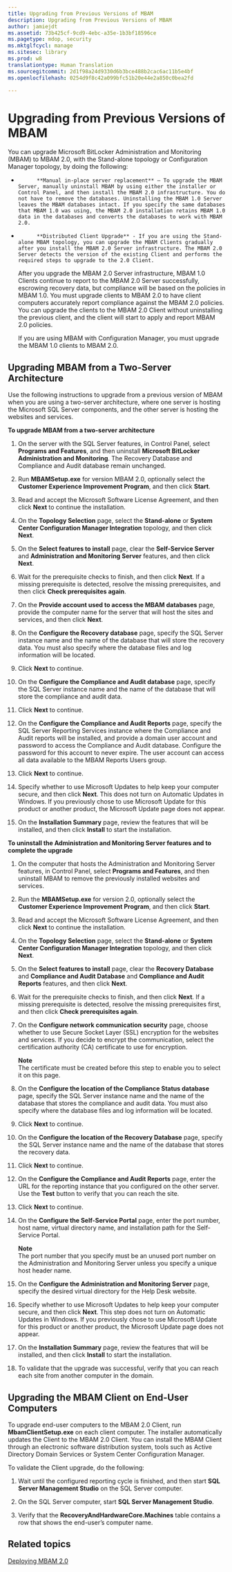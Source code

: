 ```yaml
---
title: Upgrading from Previous Versions of MBAM
description: Upgrading from Previous Versions of MBAM
author: jamiejdt
ms.assetid: 73b425cf-9cd9-4ebc-a35e-1b3bf18596ce
ms.pagetype: mdop, security
ms.mktglfcycl: manage
ms.sitesec: library
ms.prod: w8
translationtype: Human Translation
ms.sourcegitcommit: 2d1f98a24d9330d6b3bce488b2cac6ac11b5e4bf
ms.openlocfilehash: 0254d9f8c42a099bfc51b20e44e2a850c0bea2fd

---
```



# Upgrading from Previous Versions of MBAM


You can upgrade Microsoft BitLocker Administration and Monitoring (MBAM) to MBAM 2.0, with the Stand-alone topology or Configuration Manager topology, by doing the following:

-   
            **Manual in-place server replacement** – To upgrade the MBAM Server, manually uninstall MBAM by using either the installer or Control Panel, and then install the MBAM 2.0 infrastructure. You do not have to remove the databases. Uninstalling the MBAM 1.0 Server leaves the MBAM databases intact. If you specify the same databases that MBAM 1.0 was using, the MBAM 2.0 installation retains MBAM 1.0 data in the databases and converts the databases to work with MBAM 2.0.

-   
            **Distributed Client Upgrade** - If you are using the Stand-alone MBAM topology, you can upgrade the MBAM Clients gradually after you install the MBAM 2.0 Server infrastructure. The MBAM 2.0 Server detects the version of the existing Client and performs the required steps to upgrade to the 2.0 Client.

    After you upgrade the MBAM 2.0 Server infrastructure, MBAM 1.0 Clients continue to report to the MBAM 2.0 Server successfully, escrowing recovery data, but compliance will be based on the policies in MBAM 1.0. You must upgrade clients to MBAM 2.0 to have client computers accurately report compliance against the MBAM 2.0 policies. You can upgrade the clients to the MBAM 2.0 Client without uninstalling the previous client, and the client will start to apply and report MBAM 2.0 policies.

    If you are using MBAM with Configuration Manager, you must upgrade the MBAM 1.0 clients to MBAM 2.0.

## Upgrading MBAM from a Two-Server Architecture


Use the following instructions to upgrade from a previous version of MBAM when you are using a two-server architecture, where one server is hosting the Microsoft SQL Server components, and the other server is hosting the websites and services.

**To upgrade MBAM from a two-server architecture**

1.  On the server with the SQL Server features, in Control Panel, select **Programs and Features**, and then uninstall **Microsoft BitLocker Administration and Monitoring**. The Recovery Database and Compliance and Audit database remain unchanged.

2.  Run **MBAMSetup.exe** for version MBAM 2.0, optionally select the **Customer Experience Improvement Program**, and then click **Start**.

3.  Read and accept the Microsoft Software License Agreement, and then click **Next** to continue the installation.

4.  On the **Topology Selection** page, select the **Stand-alone** or **System Center Configuration Manager Integration** topology, and then click **Next**.

5.  On the **Select features to install** page, clear the **Self-Service Server** and **Administration and Monitoring Server** features, and then click **Next**.

6.  Wait for the prerequisite checks to finish, and then click **Next**. If a missing prerequisite is detected, resolve the missing prerequisites, and then click **Check prerequisites again**.

7.  On the **Provide account used to access the MBAM databases** page, provide the computer name for the server that will host the sites and services, and then click **Next**.

8.  On the **Configure the Recovery database** page, specify the SQL Server instance name and the name of the database that will store the recovery data. You must also specify where the database files and log information will be located.

9.  Click **Next** to continue.

10. On the **Configure the Compliance and Audit database** page, specify the SQL Server instance name and the name of the database that will store the compliance and audit data.

11. Click **Next** to continue.

12. On the **Configure the Compliance and Audit Reports** page, specify the SQL Server Reporting Services instance where the Compliance and Audit reports will be installed, and provide a domain user account and password to access the Compliance and Audit database. Configure the password for this account to never expire. The user account can access all data available to the MBAM Reports Users group.

13. Click **Next** to continue.

14. Specify whether to use Microsoft Updates to help keep your computer secure, and then click **Next**. This does not turn on Automatic Updates in Windows. If you previously chose to use Microsoft Update for this product or another product, the Microsoft Update page does not appear.

15. On the **Installation Summary** page, review the features that will be installed, and then click **Install** to start the installation.

**To uninstall the Administration and Monitoring Server features and to complete the upgrade**

1.  On the computer that hosts the Administration and Monitoring Server features, in Control Panel, select **Programs and Features**, and then uninstall MBAM to remove the previously installed websites and services.

2.  Run the **MBAMSetup.exe** for version 2.0, optionally select the **Customer Experience Improvement Program**, and then click **Start**.

3.  Read and accept the Microsoft Software License Agreement, and then click **Next** to continue the installation.

4.  On the **Topology Selection** page, select the **Stand-alone** or **System Center Configuration Manager Integration** topology, and then click **Next**.

5.  On the **Select features to install** page, clear the **Recovery Database** and **Compliance and Audit Database** and **Compliance and Audit Reports** features, and then click **Next**.

6.  Wait for the prerequisite checks to finish, and then click **Next**. If a missing prerequisite is detected, resolve the missing prerequisites first, and then click **Check prerequisites again**.

7.  On the **Configure network communication security** page, choose whether to use Secure Socket Layer (SSL) encryption for the websites and services. If you decide to encrypt the communication, select the certification authority (CA) certificate to use for encryption.

    **Note**  
    The certificate must be created before this step to enable you to select it on this page.

     

8.  On the **Configure the location of the Compliance Status database** page, specify the SQL Server instance name and the name of the database that stores the compliance and audit data. You must also specify where the database files and log information will be located.

9.  Click **Next** to continue.

10. On the **Configure the location of the Recovery Database** page, specify the SQL Server instance name and the name of the database that stores the recovery data.

11. Click **Next** to continue.

12. On the **Configure the Compliance and Audit Reports** page, enter the URL for the reporting instance that you configured on the other server. Use the **Test** button to verify that you can reach the site.

13. Click **Next** to continue.

14. On the **Configure the Self-Service Portal** page, enter the port number, host name, virtual directory name, and installation path for the Self-Service Portal.

    **Note**  
    The port number that you specify must be an unused port number on the Administration and Monitoring Server unless you specify a unique host header name.

     

15. On the **Configure the Administration and Monitoring Server** page, specify the desired virtual directory for the Help Desk website.

16. Specify whether to use Microsoft Updates to help keep your computer secure, and then click **Next**. This step does not turn on Automatic Updates in Windows. If you previously chose to use Microsoft Update for this product or another product, the Microsoft Update page does not appear.

17. On the **Installation Summary** page, review the features that will be installed, and then click **Install** to start the installation.

18. To validate that the upgrade was successful, verify that you can reach each site from another computer in the domain.

## Upgrading the MBAM Client on End-User Computers


To upgrade end-user computers to the MBAM 2.0 Client, run **MbamClientSetup.exe** on each client computer. The installer automatically updates the Client to the MBAM 2.0 Client. You can install the MBAM Client through an electronic software distribution system, tools such as Active Directory Domain Services or System Center Configuration Manager.

To validate the Client upgrade, do the following:

1.  Wait until the configured reporting cycle is finished, and then start **SQL Server Management Studio** on the SQL Server computer.

2.  On the SQL Server computer, start **SQL Server Management Studio**.

3.  Verify that the **RecoveryAndHardwareCore.Machines** table contains a row that shows the end-user’s computer name.

## Related topics


[Deploying MBAM 2.0](deploying-mbam-20-mbam-2.md)

 

 








<!--HONumber=Jun16_HO4-->


